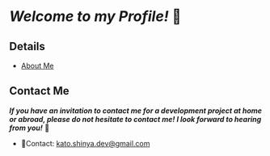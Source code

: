 # **_Welcome to my Profile!_** 👋

## Details

- [About Me](https://github.com/myConsciousness/myConsciousness/blob/master/details/AboutMe.md)

## Contact Me

**_If you have an invitation to contact me for a development project at home or abroad, please do not hesitate to contact me! I look forward to hearing from you!_** 🍺

- 📧Contact: kato.shinya.dev@gmail.com
